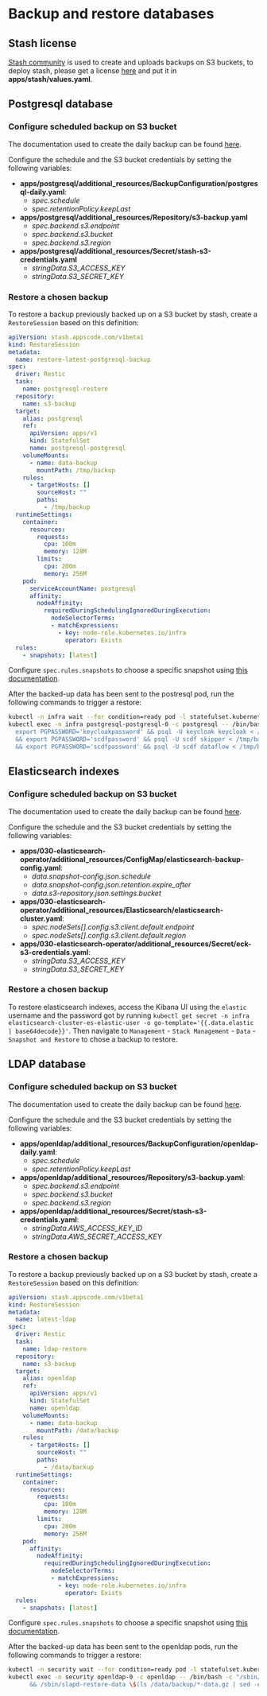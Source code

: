 # Backup and restore databases

## Stash license

[Stash community](https://stash.run/docs/v2021.11.24/welcome/) is used to create and uploads backups on S3 buckets, to deploy stash, please get a license [here](https://license-issuer.appscode.com/?p=stash-community) and put it in **apps/stash/values.yaml**.

## Postgresql database

### Configure scheduled backup on S3 bucket

The documentation used to create the daily backup can be found [here](https://stash.run/docs/v2021.11.24/concepts/crds/backupconfiguration/).

Configure the schedule and the S3 bucket credentials by setting the following variables:
  - **apps/postgresql/additional_resources/BackupConfiguration/postgresql-daily.yaml**:
    - *spec.schedule*
    - *spec.retentionPolicy.keepLast*
  - **apps/postgresql/additional_resources/Repository/s3-backup.yaml**
    - *spec.backend.s3.endpoint*
    - *spec.backend.s3.bucket*
    - *spec.backend.s3.region*
  - **apps/postgresql/additional_resources/Secret/stash-s3-credentials.yaml**
    - *stringData.S3_ACCESS_KEY*
    - *stringData.S3_SECRET_KEY*

### Restore a chosen backup

To restore a backup previously backed up on a S3 bucket by stash, create a `RestoreSession` based on this definition:

```yaml
apiVersion: stash.appscode.com/v1beta1
kind: RestoreSession
metadata:
  name: restore-latest-postgresql-backup
spec:
  driver: Restic
  task:
    name: postgresql-restore
  repository:
    name: s3-backup
  target:
    alias: postgresql
    ref:
      apiVersion: apps/v1
      kind: StatefulSet
      name: postgresql-postgresql
    volumeMounts:
      - name: data-backup
        mountPath: /tmp/backup
    rules:
      - targetHosts: []
        sourceHost: ""
        paths:
          - /tmp/backup
  runtimeSettings:
    container:
      resources:
        requests:
          cpu: 100m
          memory: 128M
        limits:
          cpu: 200m
          memory: 256M
    pod:
      serviceAccountName: postgresql
      affinity:
        nodeAffinity:
          requiredDuringSchedulingIgnoredDuringExecution:
            nodeSelectorTerms:
            - matchExpressions:
              - key: node-role.kubernetes.io/infra
                operator: Exists
  rules:
    - snapshots: [latest]

```

Configure `spec.rules.snapshots` to choose a specific snapshot using [this documentation](https://stash.run/docs/v2021.11.24/concepts/crds/restoresession/).

After the backed-up data has been sent to the postresql pod, run the following commands to trigger a restore:
```bash
kubectl -n infra wait --for condition=ready pod -l statefulset.kubernetes.io/pod-name=postgresql-postgresql-0
kubectl exec -n infra postgresql-postgresql-0 -c postgresql -- /bin/bash -c "\
  export PGPASSWORD='keycloakpassword' && psql -U keycloak keycloak < /tmp/backup/keycloak.sql \
  && export PGPASSWORD='scdfpassword' && psql -U scdf skipper < /tmp/backup/skipper.sql \
  && export PGPASSWORD='scdfpassword' && psql -U scdf dataflow < /tmp/backup/dataflow.sql"
```


## Elasticsearch indexes

### Configure scheduled backup on S3 bucket
The documentation used to create the daily backup can be found [here](https://www.elastic.co/guide/en/elasticsearch/reference/current/snapshots-take-snapshot.html#create-slm-policy).

Configure the schedule and the S3 bucket credentials by setting the following variables:
  - **apps/030-elasticsearch-operator/additional_resources/ConfigMap/elasticsearch-backup-config.yaml**:
    - *data.snapshot-config.json.schedule*
    - *data.snapshot-config.json.retention.expire_after*
    - *data.s3-repository.json.settings.bucket*
  - **apps/030-elasticsearch-operator/additional_resources/Elasticsearch/elasticsearch-cluster.yaml**:
    - *spec.nodeSets[].config.s3.client.default.endpoint*
    - *spec.nodeSets[].config.s3.client.default.region*
  - **apps/030-elasticsearch-operator/additional_resources/Secret/eck-s3-credentials.yaml**:
    - *stringData.S3_ACCESS_KEY*
    - *stringData.S3_SECRET_KEY*

### Restore a chosen backup 

To restore elasticsearch indexes, access the Kibana UI using the `elastic` username and the password got by running `kubectl get secret -n infra elasticsearch-cluster-es-elastic-user -o go-template='{{.data.elastic | base64decode}}'`.
Then navigate to `Management` - `Stack Management` - `Data` - `Snapshot and Restore` to chose a backup to restore.

## LDAP database

### Configure scheduled backup on S3 bucket
The documentation used to create the daily backup can be found [here](https://stash.run/docs/v2021.11.24/concepts/crds/backupconfiguration/).

Configure the schedule and the S3 bucket credentials by setting the following variables:
  - **apps/openldap/additional_resources/BackupConfiguration/openldap-daily.yaml**:
    - *spec.schedule*
    - *spec.retentionPolicy.keepLast*
  - **apps/openldap/additional_resources/Repository/s3-backup.yaml**:
    - *spec.backend.s3.endpoint*
    - *spec.backend.s3.bucket*
    - *spec.backend.s3.region*
  - **apps/openldap/additional_resources/Secret/stash-s3-credentials.yaml**:
    - *stringData.AWS_ACCESS_KEY_ID*
    - *stringData.AWS_SECRET_ACCESS_KEY*

### Restore a chosen backup 

To restore a backup previously backed up on a S3 bucket by stash, create a `RestoreSession` based on this definition:

```yaml
apiVersion: stash.appscode.com/v1beta1
kind: RestoreSession
metadata:
  name: latest-ldap
spec:
  driver: Restic
  task:
    name: ldap-restore
  repository:
    name: s3-backup
  target:
    alias: openldap
    ref:
      apiVersion: apps/v1
      kind: StatefulSet
      name: openldap
    volumeMounts:
      - name: data-backup
        mountPath: /data/backup
    rules:
      - targetHosts: []
        sourceHost: ""
        paths:
          - /data/backup
  runtimeSettings:
    container:
      resources:
        requests:
          cpu: 100m
          memory: 128M
        limits:
          cpu: 200m
          memory: 256M
    pod:
      affinity:
        nodeAffinity:
          requiredDuringSchedulingIgnoredDuringExecution:
            nodeSelectorTerms:
            - matchExpressions:
              - key: node-role.kubernetes.io/infra
                operator: Exists
  rules:
    - snapshots: [latest]
```

Configure `spec.rules.snapshots` to choose a specific snapshot using [this documentation](https://stash.run/docs/v2021.11.24/concepts/crds/restoresession/).

After the backed-up data has been sent to the openldap pods, run the following commands to trigger a restore:
```bash
kubectl -n security wait --for condition=ready pod -l statefulset.kubernetes.io/pod-name=openldap-0
kubectl exec -n security openldap-0 -c openldap -- /bin/bash -c "/sbin/slapd-restore-config \$(ls /data/backup/*-config.gz | sed -e 's/\/.*\///g') \
      && /sbin/slapd-restore-data \$(ls /data/backup/*-data.gz | sed -e 's/\/.*\///g')"
```
